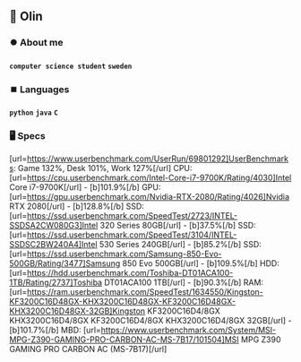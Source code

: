 ## 🔆 Olin

### ⏺️ About me

**`computer science student`** **`sweden`** 

### ⏹️ Languages

**`python`** **`java`** **`C`** 

### 🖥️ Specs

[url=https://www.userbenchmark.com/UserRun/69801292]UserBenchmarks: Game 132%, Desk 101%, Work 127%[/url]
CPU: [url=https://cpu.userbenchmark.com/Intel-Core-i7-9700K/Rating/4030]Intel Core i7-9700K[/url] - [b]101.9%[/b]
GPU: [url=https://gpu.userbenchmark.com/Nvidia-RTX-2080/Rating/4026]Nvidia RTX 2080[/url] - [b]128.8%[/b]
SSD: [url=https://ssd.userbenchmark.com/SpeedTest/2723/INTEL-SSDSA2CW080G3]Intel 320 Series 80GB[/url] - [b]37.5%[/b]
SSD: [url=https://ssd.userbenchmark.com/SpeedTest/3104/INTEL-SSDSC2BW240A4]Intel 530 Series 240GB[/url] - [b]85.2%[/b]
SSD: [url=https://ssd.userbenchmark.com/Samsung-850-Evo-500GB/Rating/3477]Samsung 850 Evo 500GB[/url] - [b]109.5%[/b]
HDD: [url=https://hdd.userbenchmark.com/Toshiba-DT01ACA100-1TB/Rating/2737]Toshiba DT01ACA100 1TB[/url] - [b]90.3%[/b]
RAM: [url=https://ram.userbenchmark.com/SpeedTest/1634550/Kingston-KF3200C16D48GX-KHX3200C16D48GX-KF3200C16D48GX-KHX3200C16D48GX-32GB]Kingston KF3200C16D4/8GX KHX3200C16D4/8GX KF3200C16D4/8GX KHX3200C16D4/8GX 32GB[/url] - [b]101.7%[/b]
MBD: [url=https://www.userbenchmark.com/System/MSI-MPG-Z390-GAMING-PRO-CARBON-AC-MS-7B17/101504]MSI MPG Z390 GAMING PRO CARBON AC (MS-7B17)[/url]

<!--
**olinwiol/olinwiol** is a ✨ _special_ ✨ repository because its `README.md` (this file) appears on your GitHub profile.

Here are some ideas to get you started:

- 🔭 I’m currently working on ...
- 🌱 I’m currently learning ...
- 👯 I’m looking to collaborate on ...
- 🤔 I’m looking for help with ...
- 💬 Ask me about ...
- 📫 How to reach me: ...
- 😄 Pronouns: ...
- ⚡ Fun fact: ...
-->
